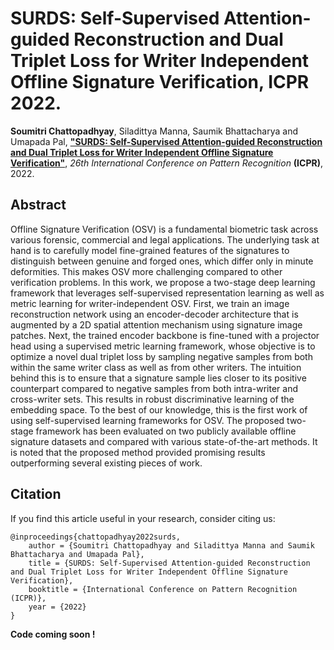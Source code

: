 # SURDS: Self-Supervised Attention-guided Reconstruction and Dual Triplet Loss for Writer Independent Offline Signature Verification, ICPR 2022.

**Soumitri Chattopadhyay**, Siladittya Manna, Saumik Bhattacharya and Umapada Pal, [**"SURDS: Self-Supervised Attention-guided Reconstruction and Dual Triplet Loss for Writer Independent Offline Signature Verification"**](https://arxiv.org/abs/2201.10138), _26th International Conference on Pattern Recognition_ **(ICPR)**, 2022.

## Abstract
Offline Signature Verification (OSV) is a fundamental biometric task across various forensic, commercial and legal applications. The underlying task at hand is to carefully model fine-grained features of the signatures to distinguish between genuine and forged ones, which differ only in minute deformities. This makes OSV more challenging compared to other verification problems. In this work, we propose a two-stage deep learning framework that leverages self-supervised representation learning as well as metric learning for writer-independent OSV. First, we train an image reconstruction network using an encoder-decoder architecture that is augmented by a 2D spatial attention mechanism using signature image patches. Next, the trained encoder backbone is fine-tuned with a projector head using a supervised metric learning framework, whose objective is to optimize a novel dual triplet loss by sampling negative samples from both within the same writer class as well as from other writers. The intuition behind this is to ensure that a signature sample lies closer to its positive counterpart compared to negative samples from both intra-writer and cross-writer sets. This results in robust discriminative learning of the embedding space. To the best of our knowledge, this is the first work of using self-supervised learning frameworks for OSV. The proposed two-stage framework has been evaluated on two publicly available offline signature datasets and compared with various state-of-the-art methods. It is noted that the proposed method provided promising results outperforming several existing pieces of work.

## Citation
If you find this article useful in your research, consider citing us:
```
@inproceedings{chattopadhyay2022surds,
    author = {Soumitri Chattopadhyay and Siladittya Manna and Saumik Bhattacharya and Umapada Pal},
    title = {SURDS: Self-Supervised Attention-guided Reconstruction and Dual Triplet Loss for Writer Independent Offline Signature Verification},
    booktitle = {International Conference on Pattern Recognition (ICPR)},
    year = {2022}
}
```

**Code coming soon !**
